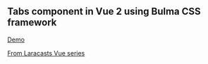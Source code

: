 Tabs component in Vue 2 using Bulma CSS framework
---
[Demo](https://rawgit.com/4unkur/toy-vue-tabs/master/index.html#)

[From Laracasts Vue series](https://laracasts.com/series/learn-vue-2-step-by-step/episodes/11)
